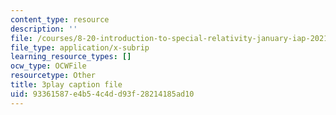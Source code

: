 ```yaml
---
content_type: resource
description: ''
file: /courses/8-20-introduction-to-special-relativity-january-iap-2021/93361587e4b54c4dd93f28214185ad10_v5jffYzm5pg.srt
file_type: application/x-subrip
learning_resource_types: []
ocw_type: OCWFile
resourcetype: Other
title: 3play caption file
uid: 93361587-e4b5-4c4d-d93f-28214185ad10
---
```

